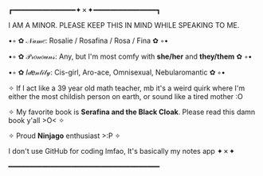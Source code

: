 ┏━━━━━━━━━━━━━━━✦✗✦━━━━━━━━━━━━━━━┓

I AM A MINOR. PLEASE KEEP THIS IN MIND WHILE SPEAKING TO ME.

•◦ ✿ 𝒩𝒶𝓂𝑒: Rosalie / Rosafina / Rosa / Fina ✿ ◦•

•◦ ✿ 𝒫𝓇𝑜𝓃𝑜𝓊𝓃𝓈: Any, but I'm most comfy with **she/her** and **they/them** ✿ ◦•

•◦ ✿ 𝐼𝒹𝑒𝓃𝓉𝒾𝓉𝓎: Cis-girl, Aro-ace, Omnisexual, Nebularomantic ✿ ◦•

✧ If I act like a 39 year old math teacher, mb it's a weird quirk
where I'm either the most childish person on earth, or sound like a tired mother :O

✧ My favorite book is **Serafina and the Black Cloak**. Please read this damn book y'all >O< ✧

✧ Proud **Ninjago** enthusiast >:P ✧

I don't use GitHub for coding lmfao, It's basically my notes app ✦✗✦

━━━━━━━━━━━━━━━━━━━━━━━━━━━━━━━━━━━━
